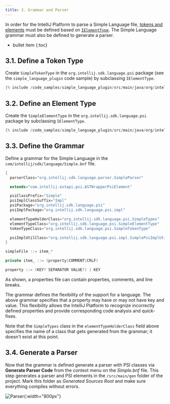 ```yaml
---
title: 3. Grammar and Parser
---
```

<!-- Copyright 2000-2020 JetBrains s.r.o. and other contributors. Use of this source code is governed by the Apache 2.0 license that can be found in the LICENSE file. -->

In order for the IntelliJ Platform to parse a Simple Language file, [tokens and elements](/reference_guide/custom_language_support/implementing_parser_and_psi.md) must be defined based on [`IElementType`](upsource:///platform/core-api/src/com/intellij/psi/tree/IElementType.java). 
The Simple Language grammar must also be defined to generate a parser.
 
* bullet item
{:toc}

## 3.1. Define a Token Type
Create `SimpleTokenType` in the `org.intellij.sdk.language.psi` package (see the `simple_language_plugin` code sample) by subclassing `IElementType`.
```java
{% include /code_samples/simple_language_plugin/src/main/java/org/intellij/sdk/language/psi/SimpleTokenType.java %}
```

## 3.2. Define an Element Type
Create the `SimpleElementType` in the `org.intellij.sdk.language.psi` package by subclassing `IElementType`.
```java
{% include /code_samples/simple_language_plugin/src/main/java/org/intellij/sdk/language/psi/SimpleElementType.java %}
```

## 3.3. Define the Grammar
Define a grammar for the Simple Language in the `com/intellij/sdk/language/Simple.bnf` file.
```java
{
  parserClass="org.intellij.sdk.language.parser.SimpleParser"

  extends="com.intellij.extapi.psi.ASTWrapperPsiElement"

  psiClassPrefix="Simple"
  psiImplClassSuffix="Impl"
  psiPackage="org.intellij.sdk.language.psi"
  psiImplPackage="org.intellij.sdk.language.psi.impl"

  elementTypeHolderClass="org.intellij.sdk.language.psi.SimpleTypes"
  elementTypeClass="org.intellij.sdk.language.psi.SimpleElementType"
  tokenTypeClass="org.intellij.sdk.language.psi.SimpleTokenType"

  psiImplUtilClass="org.intellij.sdk.language.psi.impl.SimplePsiImplUtil"
}

simpleFile ::= item_*

private item_ ::= (property|COMMENT|CRLF)

property ::= (KEY? SEPARATOR VALUE?) | KEY
```

As shown, a properties file can contain properties, comments, and line breaks.

The grammar defines the flexibility of the support for a language.
The above grammar specifies that a property may have or may not have key and value.
This flexibility allows the IntelliJ Platform to recognize incorrectly defined properties and provide corresponding code analysis and quick-fixes.

Note that the `SimpleTypes` class in the `elementTypeHolderClass` field above specifies the name of a class that gets generated from the grammar; it doesn't exist at this point.

## 3.4. Generate a Parser
Now that the grammar is defined generate a parser with PSI classes via **Generate Parser Code** from the context menu on the *Simple.bnf* file.
This step generates a parser and PSI elements in the `/src/main/gen` folder of the project.
Mark this folder as *Generated Sources Root* and make sure everything compiles without errors.

![Parser](img/generated_parser.png){:width="800px"}
